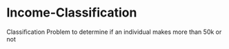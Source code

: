 # Income-Classification
Classification Problem to determine if an individual makes more than 50k or not
